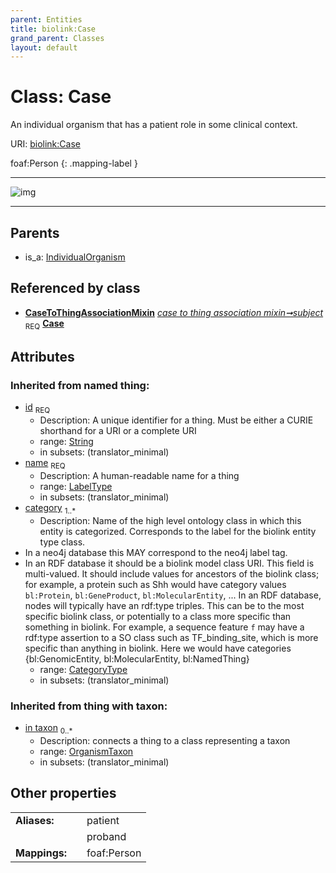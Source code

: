 ```yaml
---
parent: Entities
title: biolink:Case
grand_parent: Classes
layout: default
---
```


# Class: Case


An individual organism that has a patient role in some clinical context.

URI: [biolink:Case](https://w3id.org/biolink/vocab/Case)

foaf:Person
{: .mapping-label }


---

![img](http://yuml.me/diagram/nofunky;dir:TB/class/[OrganismTaxon],[IndividualOrganism],[CaseToThingAssociationMixin],[CaseToThingAssociationMixin]-%20subject%201..1%3E[Case%7Cid(i):string;name(i):label_type;category(i):category_type%20%2B],[IndividualOrganism]%5E-[Case])

---


## Parents

 *  is_a: [IndividualOrganism](IndividualOrganism.md)

## Referenced by class

 *  **[CaseToThingAssociationMixin](CaseToThingAssociationMixin.md)** *[case to thing association mixin➞subject](case_to_thing_association_mixin_subject.md)*  <sub>REQ</sub>  **[Case](Case.md)**

## Attributes


### Inherited from named thing:

 * [id](id.md)  <sub>REQ</sub>
    * Description: A unique identifier for a thing. Must be either a CURIE shorthand for a URI or a complete URI
    * range: [String](types/String.md)
    * in subsets: (translator_minimal)
 * [name](name.md)  <sub>REQ</sub>
    * Description: A human-readable name for a thing
    * range: [LabelType](types/LabelType.md)
    * in subsets: (translator_minimal)
 * [category](category.md)  <sub>1..*</sub>
    * Description: Name of the high level ontology class in which this entity is categorized. Corresponds to the label for the biolink entity type class.
 * In a neo4j database this MAY correspond to the neo4j label tag.
 * In an RDF database it should be a biolink model class URI.
This field is multi-valued. It should include values for ancestors of the biolink class; for example, a protein such as Shh would have category values `bl:Protein`, `bl:GeneProduct`, `bl:MolecularEntity`, ...
In an RDF database, nodes will typically have an rdf:type triples. This can be to the most specific biolink class, or potentially to a class more specific than something in biolink. For example, a sequence feature `f` may have a rdf:type assertion to a SO class such as TF_binding_site, which is more specific than anything in biolink. Here we would have categories {bl:GenomicEntity, bl:MolecularEntity, bl:NamedThing}
    * range: [CategoryType](types/CategoryType.md)
    * in subsets: (translator_minimal)

### Inherited from thing with taxon:

 * [in taxon](in_taxon.md)  <sub>0..*</sub>
    * Description: connects a thing to a class representing a taxon
    * range: [OrganismTaxon](OrganismTaxon.md)
    * in subsets: (translator_minimal)

## Other properties

|  |  |  |
| --- | --- | --- |
| **Aliases:** | | patient |
|  | | proband |
| **Mappings:** | | foaf:Person |

